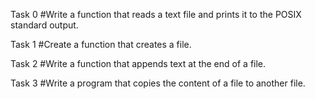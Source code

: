 Task 0 #Write a function that reads a text file and prints it to the POSIX standard output.

Task 1 #Create a function that creates a file.

Task 2 #Write a function that appends text at the end of a file.

Task 3 #Write a program that copies the content of a file to another file.
